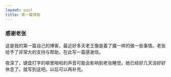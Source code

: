 ```yaml
---
layout: post
title: 第一篇博客
---
```

### **感谢老张**
这是我的第一篇自己的博客，最近好多天老王像是着了魔一样的做一些事情。老张给予了非常大的支持与帮助，在此写一篇感谢信。


夜深了，键盘打字的噼里啪啦的声音可能会影响到老张睡觉。她已经好几天没好好休息了。就写到这吧。以后可以再补充。
